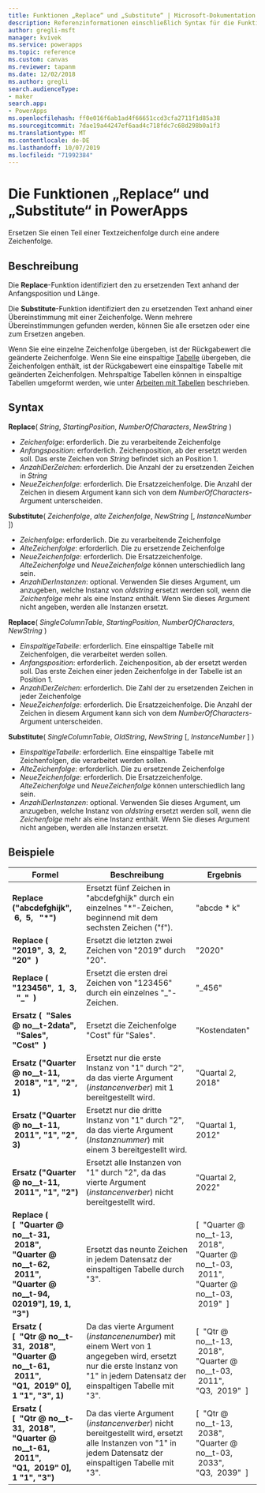 ```yaml
---
title: Funktionen „Replace“ und „Substitute“ | Microsoft-Dokumentation
description: Referenzinformationen einschließlich Syntax für die Funktionen „Replace“ und „Substitute“ in PowerApps
author: gregli-msft
manager: kvivek
ms.service: powerapps
ms.topic: reference
ms.custom: canvas
ms.reviewer: tapanm
ms.date: 12/02/2018
ms.author: gregli
search.audienceType:
- maker
search.app:
- PowerApps
ms.openlocfilehash: ff0e016f6ab1ad4f66651ccd3cfa2711f1d85a38
ms.sourcegitcommit: 7dae19a44247ef6aad4c718fdc7c68d298b0a1f3
ms.translationtype: MT
ms.contentlocale: de-DE
ms.lasthandoff: 10/07/2019
ms.locfileid: "71992384"
---
```

# <a name="replace-and-substitute-functions-in-powerapps"></a>Die Funktionen „Replace“ und „Substitute“ in PowerApps
Ersetzen Sie einen Teil einer Textzeichenfolge durch eine andere Zeichenfolge.

## <a name="description"></a>Beschreibung
Die **Replace**-Funktion identifiziert den zu ersetzenden Text anhand der Anfangsposition und Länge.  

Die **Substitute**-Funktion identifiziert den zu ersetzenden Text anhand einer Übereinstimmung mit einer Zeichenfolge. Wenn mehrere Übereinstimmungen gefunden werden, können Sie alle ersetzen oder eine zum Ersetzen angeben.

Wenn Sie eine einzelne Zeichenfolge übergeben, ist der Rückgabewert die geänderte Zeichenfolge. Wenn Sie eine einspaltige [Tabelle](../working-with-tables.md) übergeben, die Zeichenfolgen enthält, ist der Rückgabewert eine einspaltige Tabelle mit geänderten Zeichenfolgen. Mehrspaltige Tabellen können in einspaltige Tabellen umgeformt werden, wie unter [Arbeiten mit Tabellen](../working-with-tables.md) beschrieben.

## <a name="syntax"></a>Syntax
**Replace**( *String*, *StartingPosition*, *NumberOfCharacters*, *NewString* )

* *Zeichenfolge*: erforderlich. Die zu verarbeitende Zeichenfolge
* *Anfangsposition*: erforderlich. Zeichenposition, ab der ersetzt werden soll. Das erste Zeichen von *String* befindet sich an Position 1.
* *AnzahlDerZeichen*: erforderlich. Die Anzahl der zu ersetzenden Zeichen in *String*
* *NeueZeichenfolge*: erforderlich. Die Ersatzzeichenfolge. Die Anzahl der Zeichen in diesem Argument kann sich von dem *NumberOfCharacters*-Argument unterscheiden.

**Substitute**( *Zeichenfolge*, *alte Zeichenfolge*, *NewString* [, *InstanceNumber* ])

* *Zeichenfolge*: erforderlich. Die zu verarbeitende Zeichenfolge
* *AlteZeichenfolge*: erforderlich. Die zu ersetzende Zeichenfolge
* *NeueZeichenfolge*: erforderlich. Die Ersatzzeichenfolge. *AlteZeichenfolge* und *NeueZeichenfolge* können unterschiedlich lang sein.
* *AnzahlDerInstanzen*: optional. Verwenden Sie dieses Argument, um anzugeben, welche Instanz von *oldstring* ersetzt werden soll, wenn die *Zeichenfolge* mehr als eine Instanz enthält. Wenn Sie dieses Argument nicht angeben, werden alle Instanzen ersetzt.

**Replace**( *SingleColumnTable*, *StartingPosition*, *NumberOfCharacters*, *NewString* )

* *EinspaltigeTabelle*: erforderlich. Eine einspaltige Tabelle mit Zeichenfolgen, die verarbeitet werden sollen.
* *Anfangsposition*: erforderlich. Zeichenposition, ab der ersetzt werden soll.  Das erste Zeichen einer jeden Zeichenfolge in der Tabelle ist an Position 1.
* *AnzahlDerZeichen*: erforderlich. Die Zahl der zu ersetzenden Zeichen in jeder Zeichenfolge
* *NeueZeichenfolge*: erforderlich.  Die Ersatzzeichenfolge. Die Anzahl der Zeichen in diesem Argument kann sich von dem *NumberOfCharacters*-Argument unterscheiden.

**Substitute**( *SingleColumnTable*, *OldString*, *NewString* [, *InstanceNumber* ] )

* *EinspaltigeTabelle*: erforderlich. Eine einspaltige Tabelle mit Zeichenfolgen, die verarbeitet werden sollen.
* *AlteZeichenfolge*: erforderlich.  Die zu ersetzende Zeichenfolge
* *NeueZeichenfolge*: erforderlich.  Die Ersatzzeichenfolge. *AlteZeichenfolge* und *NeueZeichenfolge* können unterschiedlich lang sein.
* *AnzahlDerInstanzen*: optional. Verwenden Sie dieses Argument, um anzugeben, welche Instanz von *oldstring* ersetzt werden soll, wenn die *Zeichenfolge* mehr als eine Instanz enthält. Wenn Sie dieses Argument nicht angeben, werden alle Instanzen ersetzt.

## <a name="examples"></a>Beispiele

| Formel | Beschreibung | Ergebnis |
|---------|-------------|--------|
| **Replace ("abcdefghijk", &nbsp;6, &nbsp;5, &nbsp; "*")** | Ersetzt fünf Zeichen in "abcdefghijk" durch ein einzelnes "*"-Zeichen, beginnend mit dem sechsten Zeichen ("f"). | "abcde * k" |
| **Replace (&nbsp; "2019", &nbsp;3, &nbsp;2, &nbsp; "20" &nbsp;)** | Ersetzt die letzten zwei Zeichen von "2019" durch "20". | "2020" |
| **Replace (&nbsp; "123456", &nbsp;1, &nbsp;3, &nbsp; "_" &nbsp;)** | Ersetzt die ersten drei Zeichen von "123456" durch ein einzelnes "_"-Zeichen. | "_456" | 
| **Ersatz (&nbsp; "Sales @ no__t-2data", &nbsp; "Sales", &nbsp; "Cost" &nbsp;)** | Ersetzt die Zeichenfolge "Cost" für "Sales". | "Kostendaten" | 
| **Ersatz ("Quarter @ no__t-11, &nbsp;2018", "1", "2", 1)** | Ersetzt nur die erste Instanz von "1" durch "2", da das vierte Argument (*instancenverber*) mit 1 bereitgestellt wird. |  "Quartal 2, 2018" |
| **Ersatz ("Quarter @ no__t-11, &nbsp;2011", "1", "2", 3)** | Ersetzt nur die dritte Instanz von "1" durch "2", da das vierte Argument (*Instanznummer*) mit einem 3 bereitgestellt wird. | "Quartal 1, 2012" |
| **Ersatz ("Quarter @ no__t-11, &nbsp;2011", "1", "2")** | Ersetzt alle Instanzen von "1" durch "2", da das vierte Argument (*instancenverber*) nicht bereitgestellt wird. | "Quartal 2, 2022" |
| **Replace (<br> [&nbsp; "Quarter @ no__t-31, &nbsp;2018", <br> "Quarter @ no__t-62, &nbsp;2011", <br> "Quarter @ no__t-94, 02019"], 19, 1, "3")** | Ersetzt das neunte Zeichen in jedem Datensatz der einspaltigen Tabelle durch "3". | [&nbsp; "Quarter @ no__t-13, &nbsp;2018",<br>"Quarter @ no__t-03, &nbsp;2011",<br>"Quarter @ no__t-03, &nbsp;2019" &nbsp;] |
| **Ersatz (<br> [&nbsp; "Qtr @ no__t-31, &nbsp;2018", <br> "Quarter @ no__t-61, &nbsp;2011", <br> "Q1, &nbsp;2019" 0], 1 "1", "3", 1)** | Da das vierte Argument (*instancenenumber*) mit einem Wert von 1 angegeben wird, ersetzt nur die erste Instanz von "1" in jedem Datensatz der einspaltigen Tabelle mit "3". | [&nbsp; "Qtr @ no__t-13, &nbsp;2018",<br>"Quarter @ no__t-03, &nbsp;2011",<br>"Q3, &nbsp;2019" &nbsp;] |
| **Ersatz (<br> [&nbsp; "Qtr @ no__t-31, &nbsp;2018", <br> "Quarter @ no__t-61, &nbsp;2011", <br> "Q1, &nbsp;2019" 0], 1 "1", "3")** | Da das vierte Argument (*instancenverber*) nicht bereitgestellt wird, ersetzt alle Instanzen von "1" in jedem Datensatz der einspaltigen Tabelle mit "3". | [&nbsp; "Qtr @ no__t-13, &nbsp;2038",<br>"Quarter @ no__t-03, &nbsp;2033",<br>"Q3, &nbsp;2039" &nbsp;] |  
 


